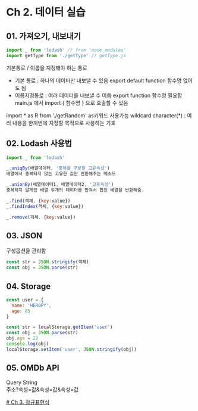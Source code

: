 # Ch 2. 데이터 실습
## 01. 가져오기, 내보내기
```js
import _ from 'lodash' // from 'node_modules'
import getType from './getType' // getType.js
```

기본통로 / 이름을 지정해야 하는 통로

- 기본 통로 : 하나의 데이터만 내보낼 수 있음
export default function 함수명 없어도 됨
- 이름지정통로 : 여러 데이터를 내보낼 수 이씀
export function 함수명 필요함
main.js 에서 import { 함수명 } 으로 호출할 수 있음

import * as R from './getRandom'
as키워드 사용가능
wildcard character(*) : 여러 내용을 한꺼번에 지정할 목적으로 사용하는 기호  

## 02. Lodash 사용법
```js
import _ from 'lodash'

_.uniqBy(배열데이터, '중복을 구분할 고유속성')
배열에서 중복되지 않는 고유한 값만 반환해주는 메소드

_.unionBy(배열데이터1, 배열데이터2, '고유속성')
중복되지 않게끔 배열 두개의 데이터를 합쳐서 합친 배열을 반환해줌.

_.find(객체, {key:value})
_.findIndex(객체, {key:value})

_.remove(객체, {key:value})
```

## 03. JSON
구성옵션을 관리함

```js
const str = JSON.stringify(객체)
const obj = JSON.parse(str)
```

## 04. Storage
```js
const user = {
  name: 'HEROPY',
  age: 85
}

const str = localStorage.getItem('user')
const obj = JSON.parse(str)
obj.age = 22
console.log(obj)
localStorage.setItem('user', JSON.stringify(obj))
```
## 05. OMDb API
Query String  
주소?속성=값&속성=값&속성=값

[# Ch 3. 정규표현식](https://github.com/gogoyong/regexp-test#readme)

